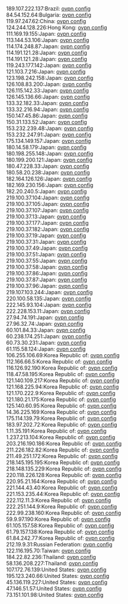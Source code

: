 189.107.222.137:Brazil: [ovpn config](vpn/189_107_222_137.ovpn)  
84.54.152.64:Bulgaria: [ovpn config](vpn/84_54_152_64.ovpn)  
119.97.247.62:China: [ovpn config](vpn/119_97_247_62.ovpn)  
124.244.128.226:Hong Kong: [ovpn config](vpn/124_244_128_226.ovpn)  
111.169.19.155:Japan: [ovpn config](vpn/111_169_19_155.ovpn)  
113.144.53.106:Japan: [ovpn config](vpn/113_144_53_106.ovpn)  
114.174.248.87:Japan: [ovpn config](vpn/114_174_248_87.ovpn)  
114.191.121.28:Japan: [ovpn config](vpn/114_191_121_28.ovpn)  
114.191.121.28:Japan: [ovpn config](vpn/114_191_121_28.ovpn)  
119.243.177.142:Japan: [ovpn config](vpn/119_243_177_142.ovpn)  
121.103.7.216:Japan: [ovpn config](vpn/121_103_7_216.ovpn)  
123.198.242.158:Japan: [ovpn config](vpn/123_198_242_158.ovpn)  
126.108.83.200:Japan: [ovpn config](vpn/126_108_83_200.ovpn)  
126.115.142.33:Japan: [ovpn config](vpn/126_115_142_33.ovpn)  
126.145.136.66:Japan: [ovpn config](vpn/126_145_136_66.ovpn)  
133.32.182.33:Japan: [ovpn config](vpn/133_32_182_33.ovpn)  
133.32.216.94:Japan: [ovpn config](vpn/133_32_216_94.ovpn)  
150.147.45.86:Japan: [ovpn config](vpn/150_147_45_86.ovpn)  
150.31.133.52:Japan: [ovpn config](vpn/150_31_133_52.ovpn)  
153.232.239.48:Japan: [ovpn config](vpn/153_232_239_48.ovpn)  
153.232.247.91:Japan: [ovpn config](vpn/153_232_247_91.ovpn)  
175.134.149.157:Japan: [ovpn config](vpn/175_134_149_157.ovpn)  
180.14.58.179:Japan: [ovpn config](vpn/180_14_58_179.ovpn)  
180.198.255.148:Japan: [ovpn config](vpn/180_198_255_148.ovpn)  
180.199.200.121:Japan: [ovpn config](vpn/180_199_200_121.ovpn)  
180.47.228.33:Japan: [ovpn config](vpn/180_47_228_33.ovpn)  
180.58.20.238:Japan: [ovpn config](vpn/180_58_20_238.ovpn)  
182.164.126.126:Japan: [ovpn config](vpn/182_164_126_126.ovpn)  
182.169.230.156:Japan: [ovpn config](vpn/182_169_230_156.ovpn)  
182.20.240.5:Japan: [ovpn config](vpn/182_20_240_5.ovpn)  
219.100.37.104:Japan: [ovpn config](vpn/219_100_37_104.ovpn)  
219.100.37.105:Japan: [ovpn config](vpn/219_100_37_105.ovpn)  
219.100.37.107:Japan: [ovpn config](vpn/219_100_37_107.ovpn)  
219.100.37.13:Japan: [ovpn config](vpn/219_100_37_13.ovpn)  
219.100.37.177:Japan: [ovpn config](vpn/219_100_37_177.ovpn)  
219.100.37.182:Japan: [ovpn config](vpn/219_100_37_182.ovpn)  
219.100.37.19:Japan: [ovpn config](vpn/219_100_37_19.ovpn)  
219.100.37.31:Japan: [ovpn config](vpn/219_100_37_31.ovpn)  
219.100.37.49:Japan: [ovpn config](vpn/219_100_37_49.ovpn)  
219.100.37.51:Japan: [ovpn config](vpn/219_100_37_51.ovpn)  
219.100.37.55:Japan: [ovpn config](vpn/219_100_37_55.ovpn)  
219.100.37.58:Japan: [ovpn config](vpn/219_100_37_58.ovpn)  
219.100.37.86:Japan: [ovpn config](vpn/219_100_37_86.ovpn)  
219.100.37.87:Japan: [ovpn config](vpn/219_100_37_87.ovpn)  
219.100.37.96:Japan: [ovpn config](vpn/219_100_37_96.ovpn)  
219.107.103.244:Japan: [ovpn config](vpn/219_107_103_244.ovpn)  
220.100.58.135:Japan: [ovpn config](vpn/220_100_58_135.ovpn)  
222.145.93.104:Japan: [ovpn config](vpn/222_145_93_104.ovpn)  
222.228.153.11:Japan: [ovpn config](vpn/222_228_153_11.ovpn)  
27.94.74.191:Japan: [ovpn config](vpn/27_94_74_191.ovpn)  
27.96.32.74:Japan: [ovpn config](vpn/27_96_32_74.ovpn)  
60.101.84.33:Japan: [ovpn config](vpn/60_101_84_33.ovpn)  
60.238.174.251:Japan: [ovpn config](vpn/60_238_174_251.ovpn)  
60.73.30.231:Japan: [ovpn config](vpn/60_73_30_231.ovpn)  
61.115.58.124:Japan: [ovpn config](vpn/61_115_58_124.ovpn)  
106.255.106.69:Korea Republic of: [ovpn config](vpn/106_255_106_69.ovpn)  
112.166.66.5:Korea Republic of: [ovpn config](vpn/112_166_66_5.ovpn)  
116.126.92.190:Korea Republic of: [ovpn config](vpn/116_126_92_190.ovpn)  
118.47.58.195:Korea Republic of: [ovpn config](vpn/118_47_58_195.ovpn)  
121.140.109.217:Korea Republic of: [ovpn config](vpn/121_140_109_217.ovpn)  
121.168.225.94:Korea Republic of: [ovpn config](vpn/121_168_225_94.ovpn)  
121.170.222.9:Korea Republic of: [ovpn config](vpn/121_170_222_9.ovpn)  
121.180.21.175:Korea Republic of: [ovpn config](vpn/121_180_21_175.ovpn)  
125.140.60.95:Korea Republic of: [ovpn config](vpn/125_140_60_95.ovpn)  
14.36.225.169:Korea Republic of: [ovpn config](vpn/14_36_225_169.ovpn)  
175.114.139.79:Korea Republic of: [ovpn config](vpn/175_114_139_79.ovpn)  
183.97.202.72:Korea Republic of: [ovpn config](vpn/183_97_202_72.ovpn)  
1.11.35.191:Korea Republic of: [ovpn config](vpn/1_11_35_191.ovpn)  
1.237.213.104:Korea Republic of: [ovpn config](vpn/1_237_213_104.ovpn)  
203.216.190.186:Korea Republic of: [ovpn config](vpn/203_216_190_186.ovpn)  
211.226.182.82:Korea Republic of: [ovpn config](vpn/211_226_182_82.ovpn)  
211.49.251.172:Korea Republic of: [ovpn config](vpn/211_49_251_172.ovpn)  
218.145.195.195:Korea Republic of: [ovpn config](vpn/218_145_195_195.ovpn)  
218.148.135.229:Korea Republic of: [ovpn config](vpn/218_148_135_229.ovpn)  
220.118.226.128:Korea Republic of: [ovpn config](vpn/220_118_226_128.ovpn)  
220.95.21.164:Korea Republic of: [ovpn config](vpn/220_95_21_164.ovpn)  
221.144.43.40:Korea Republic of: [ovpn config](vpn/221_144_43_40.ovpn)  
221.153.235.44:Korea Republic of: [ovpn config](vpn/221_153_235_44.ovpn)  
222.112.11.3:Korea Republic of: [ovpn config](vpn/222_112_11_3.ovpn)  
222.251.144.9:Korea Republic of: [ovpn config](vpn/222_251_144_9.ovpn)  
222.99.238.160:Korea Republic of: [ovpn config](vpn/222_99_238_160.ovpn)  
59.9.97.190:Korea Republic of: [ovpn config](vpn/59_9_97_190.ovpn)  
61.105.157.58:Korea Republic of: [ovpn config](vpn/61_105_157_58.ovpn)  
61.79.157.138:Korea Republic of: [ovpn config](vpn/61_79_157_138.ovpn)  
61.84.242.77:Korea Republic of: [ovpn config](vpn/61_84_242_77.ovpn)  
212.19.9.31:Russian Federation: [ovpn config](vpn/212_19_9_31.ovpn)  
122.116.195.70:Taiwan: [ovpn config](vpn/122_116_195_70.ovpn)  
184.22.82.236:Thailand: [ovpn config](vpn/184_22_82_236.ovpn)  
58.136.208.227:Thailand: [ovpn config](vpn/58_136_208_227.ovpn)  
107.172.76.139:United States: [ovpn config](vpn/107_172_76_139.ovpn)  
195.123.240.66:United States: [ovpn config](vpn/195_123_240_66.ovpn)  
45.136.119.227:United States: [ovpn config](vpn/45_136_119_227.ovpn)  
47.146.51.57:United States: [ovpn config](vpn/47_146_51_57.ovpn)  
73.151.101.98:United States: [ovpn config](vpn/73_151_101_98.ovpn)  
